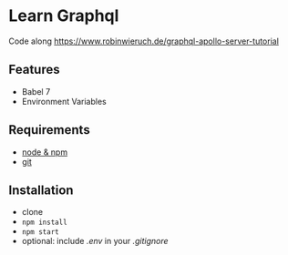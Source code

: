 # Learn Graphql

Code along https://www.robinwieruch.de/graphql-apollo-server-tutorial

## Features

* Babel 7
* Environment Variables

## Requirements

* [node & npm](https://nodejs.org/en/)
* [git](https://www.robinwieruch.de/git-essential-commands/)

## Installation

* clone
* `npm install`
* `npm start`
* optional: include *.env* in your *.gitignore*

